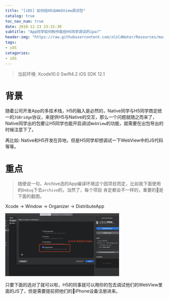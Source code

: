```yaml
---
title: "[iOS] 如何给H5出WebView调试包"
catalog: true
toc_nav_num: true
date: 2018-12-23 23:32:30
subtitle: "App同学如何制作能给H5同学调试的ipa?"
header-img: "https://raw.githubusercontent.com/zColdWater/Resources/master/Images/camper.jpg"
tags:
- iOS
catagories:
- iOS
---
```


> 当前环境: Xcode10.0 Swift4.2 iOS SDK 12.1

背景
=======
随着公司开发App的多技术栈，H5的融入是必然的，Native同学与H5同学商定统一的`JSBridge`协议，来提供H5与Native的交互，那么一个问题就随之而来了，Native同学出的包要让H5同学也能开启调试`WebView`的功能，就需要在出包导出的时候注意下了。

再比如: Native和H5开发在异地，但是H5同学却想调试一下WebView中的JS代码 等等。

重点
=======
> 随便说一句，Archive选的App编译环境这个因项目而定，比如我下面使用的`Debug`下去`archive`的，当然了，每个项目 肯定都会不一样的，重要的是下面的截图。

Xcode -> Window -> Organizer -> DistributeApp

<img src="https://raw.githubusercontent.com/zColdWater/Resources/master/Images/h5_debug.png" height="200" />

只要下面的选对了就可以啦，H5的同事就可以用你的包去调试他们的WebView里面的JS了，但是需要提前把他们的iPhone设备注册进来。





